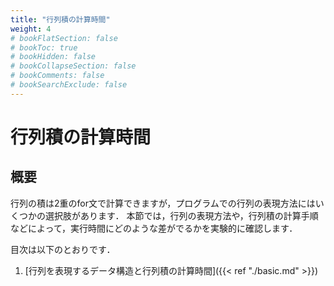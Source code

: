 ```yaml
---
title: "行列積の計算時間"
weight: 4
# bookFlatSection: false
# bookToc: true
# bookHidden: false
# bookCollapseSection: false
# bookComments: false
# bookSearchExclude: false
---
```


# 行列積の計算時間

## 概要

行列の積は2重のfor文で計算できますが，プログラムでの行列の表現方法にはいくつかの選択肢があります．
本節では，行列の表現方法や，行列積の計算手順などによって，実行時間にどのような差がでるかを実験的に確認します．

目次は以下のとおりです．

1. [行列を表現するデータ構造と行列積の計算時間]({{< ref "./basic.md" >}})
